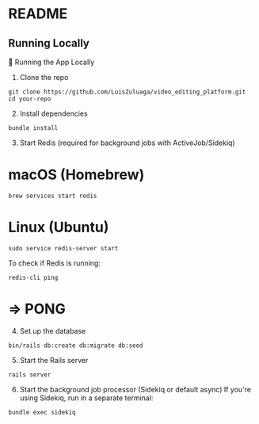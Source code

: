 # README

## Running Locally
🚀 Running the App Locally
1. Clone the repo
```
git clone https://github.com/LuisZuluaga/video_editing_platform.git
cd your-repo
```
2. Install dependencies
```
bundle install
```
3. Start Redis (required for background jobs with ActiveJob/Sidekiq)

# macOS (Homebrew)
```
brew services start redis
```
# Linux (Ubuntu)
```
sudo service redis-server start
```
To check if Redis is running:

```
redis-cli ping
```

# => PONG
4. Set up the database
```
bin/rails db:create db:migrate db:seed
```

5. Start the Rails server
```
rails server
```
6. Start the background job processor (Sidekiq or default async)
If you're using Sidekiq, run in a separate terminal:

```
bundle exec sidekiq
```
